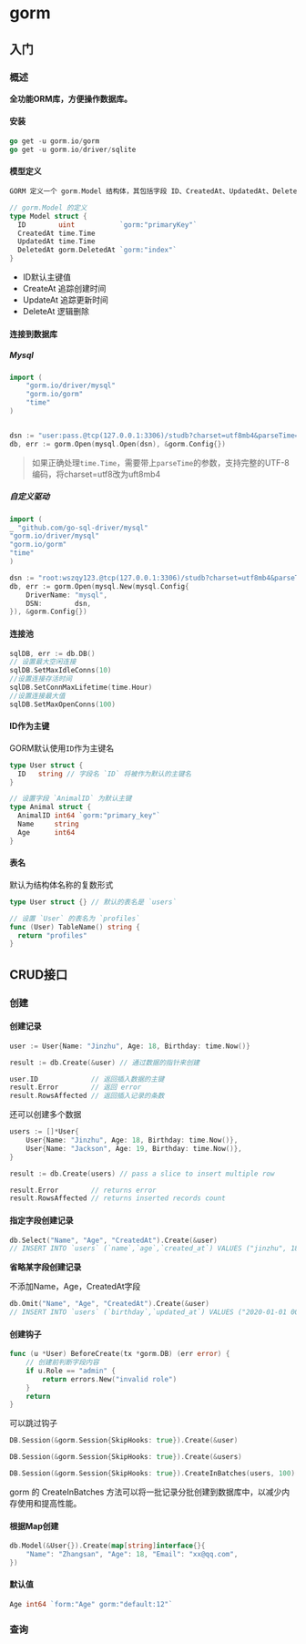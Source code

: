# gorm

## 入门

### 概述

**全功能ORM库，方便操作数据库。**

#### 安装

```go
go get -u gorm.io/gorm
go get -u gorm.io/driver/sqlite
```



#### 模型定义

~~~go
GORM 定义一个 gorm.Model 结构体，其包括字段 ID、CreatedAt、UpdatedAt、DeletedAt

// gorm.Model 的定义
type Model struct {
  ID        uint           `gorm:"primaryKey"`
  CreatedAt time.Time
  UpdatedAt time.Time
  DeletedAt gorm.DeletedAt `gorm:"index"`
}
~~~

- ID默认主键值
- CreateAt 追踪创建时间
- UpdateAt 追踪更新时间
- DeleteAt 逻辑删除



#### 连接到数据库

##### Mysql

~~~go
import (
	"gorm.io/driver/mysql"
	"gorm.io/gorm"
	"time"
)


dsn := "user:pass.@tcp(127.0.0.1:3306)/studb?charset=utf8mb4&parseTime=True&loc=Local"
db, err := gorm.Open(mysql.Open(dsn), &gorm.Config{})
~~~

> 如果正确处理`time.Time`，需要带上`parseTime`的参数，支持完整的UTF-8编码，将charset=utf8改为uft8mb4

##### 自定义驱动

~~~go
import (
_ "github.com/go-sql-driver/mysql"
"gorm.io/driver/mysql"
"gorm.io/gorm"
"time"
)

dsn := "root:wszqy123.@tcp(127.0.0.1:3306)/studb?charset=utf8mb4&parseTime=True&loc=Local"
db, err := gorm.Open(mysql.New(mysql.Config{
    DriverName: "mysql",
    DSN:        dsn,
}), &gorm.Config{})
~~~



#### 连接池

~~~go
sqlDB, err := db.DB()
// 设置最大空闲连接
sqlDB.SetMaxIdleConns(10)
//设置连接存活时间
sqlDB.SetConnMaxLifetime(time.Hour)
//设置连接最大值
sqlDB.SetMaxOpenConns(100)
~~~



#### ID作为主键

GORM默认使用`ID`作为主键名

~~~go
type User struct {
  ID   string // 字段名 `ID` 将被作为默认的主键名
}

// 设置字段 `AnimalID` 为默认主键
type Animal struct {
  AnimalID int64 `gorm:"primary_key"`
  Name     string
  Age      int64
}
~~~



#### 表名

默认为结构体名称的复数形式

~~~go
type User struct {} // 默认的表名是 `users`

// 设置 `User` 的表名为 `profiles`
func (User) TableName() string {
  return "profiles"
}
~~~



## CRUD接口

### 创建

#### 创建记录

~~~go
user := User{Name: "Jinzhu", Age: 18, Birthday: time.Now()}

result := db.Create(&user) // 通过数据的指针来创建

user.ID             // 返回插入数据的主键
result.Error        // 返回 error
result.RowsAffected // 返回插入记录的条数
~~~

还可以创建多个数据

~~~go
users := []*User{
    User{Name: "Jinzhu", Age: 18, Birthday: time.Now()},
    User{Name: "Jackson", Age: 19, Birthday: time.Now()},
}

result := db.Create(users) // pass a slice to insert multiple row

result.Error        // returns error
result.RowsAffected // returns inserted records count
~~~



#### 指定字段创建记录

~~~go
db.Select("Name", "Age", "CreatedAt").Create(&user)
// INSERT INTO `users` (`name`,`age`,`created_at`) VALUES ("jinzhu", 18, "2020-07-04 11:05:21.775"）
~~~

**省略某字段创建记录**

不添加Name，Age，CreatedAt字段

~~~go
db.Omit("Name", "Age", "CreatedAt").Create(&user)
// INSERT INTO `users` (`birthday`,`updated_at`) VALUES ("2020-01-01 00:00:00.000", "2020-07-04 11:05:21.775"
~~~



#### 创建钩子

~~~go
func (u *User) BeforeCreate(tx *gorm.DB) (err error) {
    // 创建前判断字段内容
    if u.Role == "admin" {
        return errors.New("invalid role")
    }
    return
}
~~~

可以跳过钩子

~~~go
DB.Session(&gorm.Session{SkipHooks: true}).Create(&user)

DB.Session(&gorm.Session{SkipHooks: true}).Create(&users)

DB.Session(&gorm.Session{SkipHooks: true}).CreateInBatches(users, 100)

~~~

gorm 的 CreateInBatches 方法可以将一批记录分批创建到数据库中，以减少内存使用和提高性能。



#### 根据Map创建

~~~go
db.Model(&User{}).Create(map[string]interface{}{
    "Name": "Zhangsan", "Age": 18, "Email": "xx@qq.com",
})
~~~



#### 默认值

~~~go
Age int64 `form:"Age" gorm:"default:12"`
~~~



### 查询